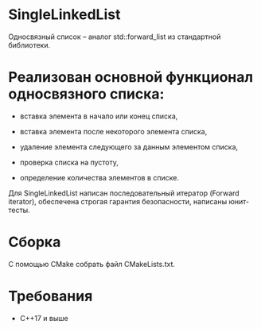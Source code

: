 # SingleLinkedList
Односвязный список – аналог std::forward_list из стандартной библиотеки.

# Реализован основной функционал односвязного списка:

*	вставка элемента в начало или конец списка,

*	вставка элемента после некоторого элемента списка,

*	удаление элемента следующего за данным элементом списка,

*	проверка списка на пустоту,

*	определение количества элементов в списке.


Для SingleLinkedList написан последовательный итератор (Forward iterator), обеспечена строгая гарантия безопасности, написаны юнит-тесты.

# Сборка

С помощью CMake собрать файл CMakeLists.txt.

# Требования

  * C++17 и выше
